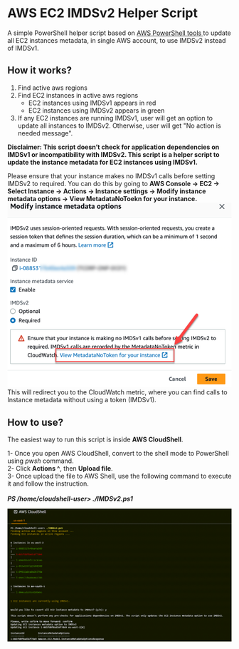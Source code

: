 # AWS EC2 IMDSv2 Helper Script

A simple PowerShell helper script based on [AWS PowerShell tools ](https://docs.aws.amazon.com/powershell/latest/userguide/pstools-getting-set-up-windows.html) to update all EC2 instances metadata, in single AWS account, to use IMDSv2 instead of IMDSv1.

## How it works?
1. Find active aws regions
2. Find EC2 instances in active aws regions
   - EC2 instances using IMDSv1 appears in red
   - EC2 instances using IMDSv2 appears in green
3. If any EC2 instances are running IMDSv1, user will get an option to update all instances to IMDSv2. Otherwise, user will get "No action is needed message".

**Disclaimer: This script doesn’t check for application dependencies on IMDSv1 or incompatibility with IMDSv2. This script is a helper script to update the instance metadata for EC2 instances using IMDSv1.**

Please ensure that your instance makes no IMDSv1 calls before setting IMDSv2 to required. You can do this by going to **AWS Console -> EC2 -> Select Instance -> Actions -> Instance settings -> Modify instance metadata options -> View MetadataNoToekn for your instance.**
![AWS IMDSv2 Script](https://github.com/SherifTalaat/AWS_EC2_IMDSv2/blob/main/screenshot2.png?raw=true)
This will redirect you to the CloudWatch metric, where you can find calls to Instance metadata without using a token (IMDSv1).


## How to use?
The easiest way to run this script is inside **AWS CloudShell**. <br>

1- Once you open AWS CloudShell, convert to the shell mode to PowerShell using *pwsh* command. <br>
2- Click **Actions ^**, then **Upload file**. <br>
3- Once upload the file to AWS Shell, use the following command to execute it and follow the instruction. <br>
<br>
***PS /home/cloudshell-user> ./IMDSv2.ps1***

![AWS IMDSv2 Script](https://github.com/SherifTalaat/AWS_EC2_IMDSv2/blob/main/screenshot1.png?raw=true)
